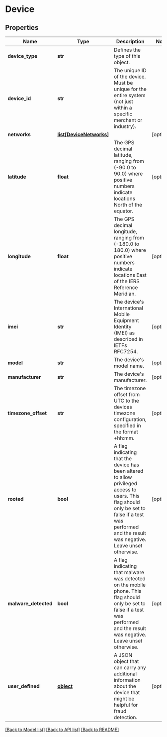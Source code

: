 # Device

## Properties
Name | Type | Description | Notes
------------ | ------------- | ------------- | -------------
**device_type** | **str** | Defines the type of this object. | 
**device_id** | **str** | The unique ID of the device. Must be unique for the entire system (not just within a specific merchant or industry). | 
**networks** | [**list[DeviceNetworks]**](DeviceNetworks.md) |  | [optional] 
**latitude** | **float** | The GPS decimal latitude, ranging from (-90.0 to 90.0) where positive numbers indicate locations North of the equator. | [optional] 
**longitude** | **float** | The GPS decimal longitude, ranging from (-180.0 to 180.0) where positive numbers indicate locations East of the IERS Reference Meridian. | [optional] 
**imei** | **str** | The device&#39;s International Mobile Equipment Identity (IMEI) as described in IETFs RFC7254. | [optional] 
**model** | **str** | The device&#39;s model name. | [optional] 
**manufacturer** | **str** | The device&#39;s manufacturer. | [optional] 
**timezone_offset** | **str** | The timezone offset from UTC to the devices timezone configuration, specified in the format +hh:mm. | [optional] 
**rooted** | **bool** | A flag indicating that the device has been altered to allow privileged access to users. This flag should only be set to false if a test was performed and the result was negative. Leave unset otherwise. | [optional] 
**malware_detected** | **bool** | A flag indicating that malware was detected on the mobile phone. This flag should only be set to false if a test was performed and the result was negative. Leave unset otherwise. | [optional] 
**user_defined** | [**object**](.md) | A JSON object that can carry any additional information about the device that might be helpful for fraud detection. | [optional] 

[[Back to Model list]](../README.md#documentation-for-models) [[Back to API list]](../README.md#documentation-for-api-endpoints) [[Back to README]](../README.md)


